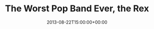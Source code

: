 ---
templateKey: event
guid: 0897a72f-6eab-11ea-99c5-002590d1d1b0
date: 2013-08-22T15:00:00+00:00
eventTime: '6:30-8:30pm'
title: The Worst Pop Band Ever, the Rex
artist: The Worst Pop Band Ever
city: Toronto
venue: the Rex
group: The Worst Pop Band Ever
url: https://www.facebook.com/worstpopbandever
---
